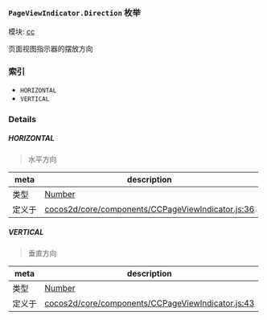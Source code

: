 ### `PageViewIndicator.Direction` 枚举



模块: [cc](../modules/cc.md)


页面视图指示器的摆放方向


### 索引
  - `HORIZONTAL`
  - `VERTICAL`

### Details


##### HORIZONTAL

> 水平方向

| meta | description |
|------|-------------|
| 类型 | <a href="https://developer.mozilla.org/en/JavaScript/Reference/Global_Objects/Number" class="crosslink external" target="_blank">Number</a> |
| 定义于 | [cocos2d/core/components/CCPageViewIndicator.js:36](https://github.com/cocos-creator/engine/blob/793ed1e41a1e981ef927cb5ecccb6f051f942b50/cocos2d/core/components/CCPageViewIndicator.js#L36) |



##### VERTICAL

> 垂直方向

| meta | description |
|------|-------------|
| 类型 | <a href="https://developer.mozilla.org/en/JavaScript/Reference/Global_Objects/Number" class="crosslink external" target="_blank">Number</a> |
| 定义于 | [cocos2d/core/components/CCPageViewIndicator.js:43](https://github.com/cocos-creator/engine/blob/793ed1e41a1e981ef927cb5ecccb6f051f942b50/cocos2d/core/components/CCPageViewIndicator.js#L43) |


